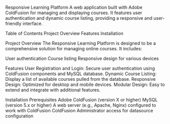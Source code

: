 Responsive Learning Platform
A web application built with Adobe ColdFusion for managing and displaying courses. It features user authentication and dynamic course listing, providing a responsive and user-friendly interface.

Table of Contents
Project Overview
Features
Installation


Project Overview
The Responsive Learning Platform is designed to be a comprehensive solution for managing online courses. It includes:

User authentication
Course listing
Responsive design for various devices

Features
User Registration and Login: Secure user authentication using ColdFusion components and MySQL database.
Dynamic Course Listing: Display a list of available courses pulled from the database.
Responsive Design: Optimized for desktop and mobile devices.
Modular Design: Easy to extend and integrate with additional features.

Installation
Prerequisites
Adobe ColdFusion (version X or higher)
MySQL (version 5.x or higher)
A web server (e.g., Apache, Nginx) configured to work with ColdFusion
ColdFusion Administrator access for datasource configuration
